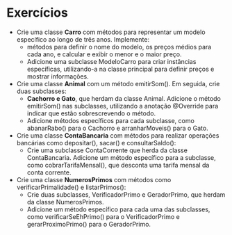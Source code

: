 # Exercícios
* Crie uma classe **Carro** com métodos para representar um modelo específico ao longo de três anos. Implemente:
    * métodos para definir o nome do modelo, os preços médios para cada ano, e calcular e exibir o menor e o maior preço.
    * Adicione uma subclasse ModeloCarro para criar instâncias específicas, utilizando-a na classe principal para definir preços e mostrar informações.
* Crie uma classe **Animal** com um método emitirSom(). Em seguida, crie duas subclasses:
    * **Cachorro e Gato**, que herdam da classe Animal. Adicione o método emitirSom() nas subclasses, utilizando a anotação @Override para indicar que estão sobrescrevendo o método.
    * Adicione métodos específicos para cada subclasse, como abanarRabo() para o Cachorro e arranharMoveis() para o Gato.
* Crie uma classe **ContaBancaria** com métodos para realizar operações bancárias como depositar(), sacar() e consultarSaldo():
    * Crie uma subclasse ContaCorrente que herda da classe ContaBancaria. Adicione um método específico para a subclasse, como cobrarTarifaMensal(), que desconta uma tarifa mensal da conta corrente.
* Crie uma classe **NumerosPrimos** com métodos como verificarPrimalidade() e listarPrimos():
    * Crie duas subclasses, VerificadorPrimo e GeradorPrimo, que herdam da classe NumerosPrimos.
    * Adicione um método específico para cada uma das subclasses, como verificarSeEhPrimo() para o VerificadorPrimo e gerarProximoPrimo() para o GeradorPrimo.
